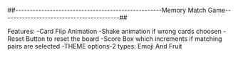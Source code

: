 ##---------------------------------------------------Memory Match Game-----------------------------------------##



Features:
-Card Flip Animation
-Shake animation if wrong cards choosen
-Reset Button to reset the board
-Score Box which increments if matching pairs are selected
-THEME options-2 types: Emoji And Fruit

